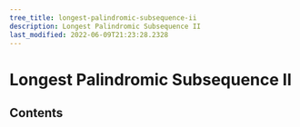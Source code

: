 ```yaml
---
tree_title: longest-palindromic-subsequence-ii
description: Longest Palindromic Subsequence II
last_modified: 2022-06-09T21:23:28.2328
---
```


# Longest Palindromic Subsequence II

## Contents
